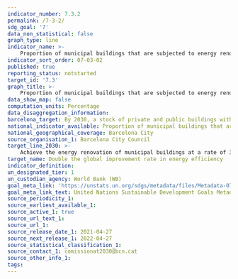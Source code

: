 ```yaml
---
indicator_number: 7.3.2
permalink: /7-3-2/
sdg_goal: '7'
data_non_statistical: false
graph_type: line
indicator_name: >-
    Proportion of municipal buildings that are subjected to energy renovation every year 
indicator_sort_order: 07-03-02
published: true
reporting_status: notstarted
target_id: '7.3'
graph_title: >-
    Proportion of municipal buildings that are subjected to energy renovation every year 
data_show_map: false
computation_units: Percentage
data_disaggregation_information:
barcelona_target: By 2030, a stock of private and public buildings with high energy efficiency
national_indicator_available: Proportion of municipal buildings that are subjected to energy renovation every year 
national_geographical_coverage: Barcelona City
source_organisation_1: Barcelona City Council
target_line_2030: >-
    Achieve the energy renovation of municipal buildings at a rate of 3% a year
target_name: Double the global improvement rate in energy efficiency
indicator_definition:
un_designated_tier: 1
un_custodian_agency: World Bank (WB)
goal_meta_link: 'https://unstats.un.org/sdgs/metadata/files/Metadata-07-03-01.pdf'
goal_meta_link_text: United Nations Sustainable Development Goals Metadata (pdf 894kB)
source_periodicity_1: 
source_earliest_available_1: 
source_active_1: true
source_url_text_1: 
source_url_1: 
source_release_date_1: 2021-04-27
source_next_release_1: 2022-04-27
source_statistical_classification_1: 
source_contact_1: comissionat2030@bcn.cat
source_other_info_1:
tags:
---
```

